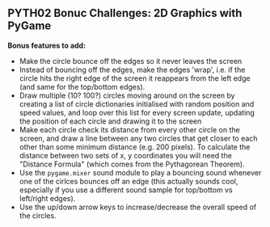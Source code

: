 ## PYTH02 Bonuc Challenges: 2D Graphics with PyGame

**Bonus features to add:**
- Make the circle bounce off the edges so it never leaves the screen
- Instead of bouncing off the edges, make the edges 'wrap', i.e. if the circle
hits the right edge of the screen it reappears from the left edge (and same for
the top/bottom edges).
- Draw multiple (10? 100?) circles moving around on the screen by creating a
list of circle dictionaries initialised with random position and speed values,
and loop over this list for every screen update, updating the position of each
circle and drawing it to the screen
- Make each circle check its distance from every other circle on the screen,
and draw a line between any two circles that get closer to each other than some
minimum distance (e.g. 200 pixels). To calculate the distance between two sets
of x, y coordinates you will need the "Distance Formula" (which comes from the
Pythagorean Theorem).
- Use the `pygame.mixer` sound module to play a bouncing sound whenever one of
the cirlces bounces off an edge (this actually sounds cool, especially if you
use a different sound sample for top/bottom vs left/right edges).
- Use the up/down arrow keys to increase/decrease the overall speed of the
circles.
